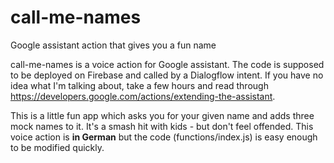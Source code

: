 # call-me-names
Google assistant action that gives you a fun name

call-me-names is a voice action for Google assistant. The code is supposed to be deployed on Firebase and called by a Dialogflow intent. If you have no idea what I'm talking about, take a few hours and read through https://developers.google.com/actions/extending-the-assistant.

This is a little fun app which asks you for your given name and adds three mock names to it. It's a smash hit with kids - but don't feel offended. This voice action is **in German** but the code (functions/index.js) is easy enough to be modified quickly.
